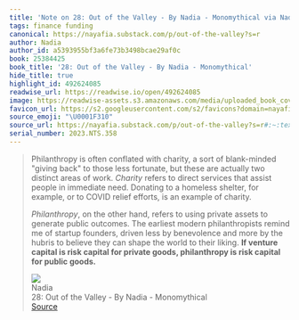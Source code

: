 ```yaml
---
title: 'Note on 28: Out of the Valley - By Nadia - Monomythical via Nadia'
tags: finance funding
canonical: https://nayafia.substack.com/p/out-of-the-valley?s=r
author: Nadia
author_id: a5393955bf3a6fe73b3498bcae29af0c
book: 25384425
book_title: '28: Out of the Valley - By Nadia - Monomythical'
hide_title: true
highlight_id: 492624085
readwise_url: https://readwise.io/open/492624085
image: https://readwise-assets.s3.amazonaws.com/media/uploaded_book_covers/profile_265723/https3A2F2Fnayafia.substa_uWiiAyP.jpg3Fv3D109223392326version3D9
favicon_url: https://s2.googleusercontent.com/s2/favicons?domain=nayafia.substack.com
source_emoji: "\U0001F310"
source_url: https://nayafia.substack.com/p/out-of-the-valley?s=r#:~:text=Philanthropy%20is%20often,for%20public%20goods.**
serial_number: 2023.NTS.358
---
```

> Philanthropy is often conflated with charity, a sort of blank-minded "giving back" to those less fortunate, but these are actually two distinct areas of work. *Charity* refers to direct services that assist people in immediate need. Donating to a homeless shelter, for example, or to COVID relief efforts, is an example of charity.
> 
> *Philanthropy*, on the other hand, refers to using private assets to generate public outcomes. The earliest modern philanthropists remind me of startup founders, driven less by benevolence and more by the hubris to believe they can shape the world to their liking. **If venture capital is risk capital for private goods, philanthropy is risk capital for public goods.**
> <div class="quoteback-footer"><div class="quoteback-avatar"><img class="mini-favicon" src="https://s2.googleusercontent.com/s2/favicons?domain=nayafia.substack.com"></div><div class="quoteback-metadata"><div class="metadata-inner"><span style="display:none">FROM:</span><div aria-label="Nadia" class="quoteback-author"> Nadia</div><div aria-label="28: Out of the Valley - By Nadia - Monomythical" class="quoteback-title"> 28: Out of the Valley - By Nadia - Monomythical</div></div></div><div class="quoteback-backlink"><a target="_blank" aria-label="go to the full text of this quotation" rel="noopener" href="https://nayafia.substack.com/p/out-of-the-valley?s=r#:~:text=Philanthropy%20is%20often,for%20public%20goods.**" class="quoteback-arrow"> Source</a></div></div>